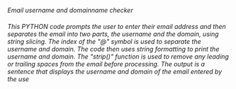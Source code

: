 _Email username and domainname checker_
<h6>This PYTHON code prompts the user to enter their email address and then separates the email into two parts, the username and the domain, using string slicing. The index of the "@" symbol is used to separate the username and domain. The code then uses string formatting to print the username and domain. The "strip()" function is used to remove any leading or trailing spaces from the email before processing. The output is a sentence that displays the username and domain of the email entered by the use</h6>
